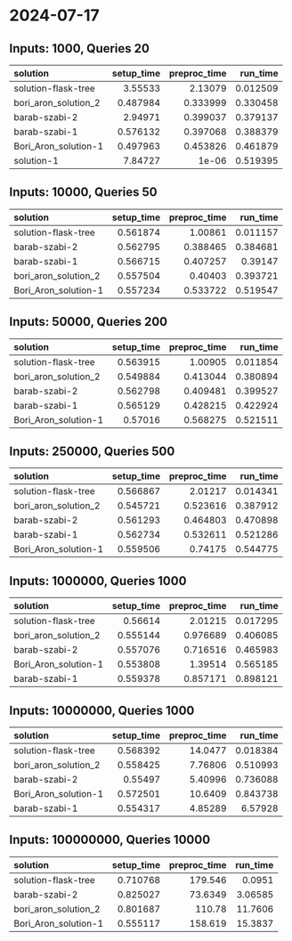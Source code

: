 # 2024-07-17

## Inputs: 1000, Queries 20

| solution             |   setup_time |   preproc_time |   run_time |
|:---------------------|-------------:|---------------:|-----------:|
| solution-flask-tree  |     3.55533  |       2.13079  |   0.012509 |
| bori_aron_solution_2 |     0.487984 |       0.333999 |   0.330458 |
| barab-szabi-2        |     2.94971  |       0.399037 |   0.379137 |
| barab-szabi-1        |     0.576132 |       0.397068 |   0.388379 |
| Bori_Aron_solution-1 |     0.497963 |       0.453826 |   0.461879 |
| solution-1           |     7.84727  |       1e-06    |   0.519395 |

## Inputs: 10000, Queries 50

| solution             |   setup_time |   preproc_time |   run_time |
|:---------------------|-------------:|---------------:|-----------:|
| solution-flask-tree  |     0.561874 |       1.00861  |   0.011157 |
| barab-szabi-2        |     0.562795 |       0.388465 |   0.384681 |
| barab-szabi-1        |     0.566715 |       0.407257 |   0.39147  |
| bori_aron_solution_2 |     0.557504 |       0.40403  |   0.393721 |
| Bori_Aron_solution-1 |     0.557234 |       0.533722 |   0.519547 |

## Inputs: 50000, Queries 200

| solution             |   setup_time |   preproc_time |   run_time |
|:---------------------|-------------:|---------------:|-----------:|
| solution-flask-tree  |     0.563915 |       1.00905  |   0.011854 |
| bori_aron_solution_2 |     0.549884 |       0.413044 |   0.380894 |
| barab-szabi-2        |     0.562798 |       0.409481 |   0.399527 |
| barab-szabi-1        |     0.565129 |       0.428215 |   0.422924 |
| Bori_Aron_solution-1 |     0.57016  |       0.568275 |   0.521511 |

## Inputs: 250000, Queries 500

| solution             |   setup_time |   preproc_time |   run_time |
|:---------------------|-------------:|---------------:|-----------:|
| solution-flask-tree  |     0.566867 |       2.01217  |   0.014341 |
| bori_aron_solution_2 |     0.545721 |       0.523616 |   0.387912 |
| barab-szabi-2        |     0.561293 |       0.464803 |   0.470898 |
| barab-szabi-1        |     0.562734 |       0.532611 |   0.521286 |
| Bori_Aron_solution-1 |     0.559506 |       0.74175  |   0.544775 |

## Inputs: 1000000, Queries 1000

| solution             |   setup_time |   preproc_time |   run_time |
|:---------------------|-------------:|---------------:|-----------:|
| solution-flask-tree  |     0.56614  |       2.01215  |   0.017295 |
| bori_aron_solution_2 |     0.555144 |       0.976689 |   0.406085 |
| barab-szabi-2        |     0.557076 |       0.716516 |   0.465983 |
| Bori_Aron_solution-1 |     0.553808 |       1.39514  |   0.565185 |
| barab-szabi-1        |     0.559378 |       0.857171 |   0.898121 |

## Inputs: 10000000, Queries 1000

| solution             |   setup_time |   preproc_time |   run_time |
|:---------------------|-------------:|---------------:|-----------:|
| solution-flask-tree  |     0.568392 |       14.0477  |   0.018384 |
| bori_aron_solution_2 |     0.558425 |        7.76806 |   0.510993 |
| barab-szabi-2        |     0.55497  |        5.40996 |   0.736088 |
| Bori_Aron_solution-1 |     0.572501 |       10.6409  |   0.843738 |
| barab-szabi-1        |     0.554317 |        4.85289 |   6.57928  |

## Inputs: 100000000, Queries 10000

| solution             |   setup_time |   preproc_time |   run_time |
|:---------------------|-------------:|---------------:|-----------:|
| solution-flask-tree  |     0.710768 |       179.546  |    0.0951  |
| barab-szabi-2        |     0.825027 |        73.6349 |    3.06585 |
| bori_aron_solution_2 |     0.801687 |       110.78   |   11.7606  |
| Bori_Aron_solution-1 |     0.555117 |       158.619  |   15.3837  |